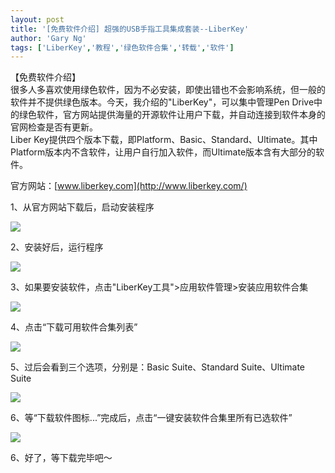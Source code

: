 ```yaml
---
layout: post
title: '[免费软件介绍] 超强的USB手指工具集成套装--LiberKey'
author: 'Gary Ng'
tags: ['LiberKey','教程','绿色软件合集','转载','软件']
---
```


  
【免费软件介绍】  
很多人多喜欢使用绿色软件，因为不必安装，即使出错也不会影响系统，但一般的软件并不提供绿色版本。今天，我介绍的"LiberKey"，可以集中管理Pen Drive中的绿色软件，官方网站提供海量的开源软件让用户下载，并自动连接到软件本身的官网检查是否有更新。  
Liber Key提供四个版本下载，即Platform、Basic、Standard、Ultimate。其中Platform版本内不含软件，让用户自行加入软件，而Ultimate版本含有大部分的软件。  
  
  
  
官方网站：[www.liberkey.com](http://www.liberkey.com/)  


  


1、从官方网站下载后，启动安装程序

![](http://1.bp.blogspot.com/-rsTsWrg_vMQ/Tpq3z4AuwmI/AAAAAAAAAJE/i7P5o5QWRXk/s1600/l1.jpg)

  


2、安装好后，运行程序

![](http://1.bp.blogspot.com/-_UiKC3lk6lc/Tpq4oYKmW-I/AAAAAAAAAJU/QfQfDyyRbU0/s1600/l2.jpg)

3、如果要安装软件，点击"LiberKey工具">应用软件管理>安装应用软件合集

![](http://4.bp.blogspot.com/-7wvqsb5SqxI/Tpq6qMYJD8I/AAAAAAAAAJc/PNz4M2hY8Ag/s1600/l3.jpg)

  


4、点击“下载可用软件合集列表”  


![](http://3.bp.blogspot.com/-SLBFr56OmZw/Tpq7m_V6pFI/AAAAAAAAAJs/bayWa8Ck4Pw/s1600/l4.jpg)

5、过后会看到三个选项，分别是：Basic Suite、Standard Suite、Ultimate Suite

![](http://1.bp.blogspot.com/-iiYERf4cFHE/Tpq8XuBgTUI/AAAAAAAAAJ0/r206gfo206M/s1600/l5.jpg)

6、等“下载软件图标...”完成后，点击“一键安装软件合集里所有已选软件”

![](http://2.bp.blogspot.com/-B4EAcAvB9qY/Tpq9WHSVypI/AAAAAAAAAJ8/32Akcv-N6Rw/s1600/l6.jpg)

6、好了，等下载完毕吧～  


  

